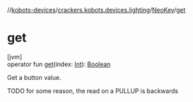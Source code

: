 //[kobots-devices](../../../index.md)/[crackers.kobots.devices.lighting](../index.md)/[NeoKey](index.md)/[get](get.md)

# get

[jvm]\
operator fun [get](get.md)(index: [Int](https://kotlinlang.org/api/latest/jvm/stdlib/kotlin/-int/index.html)): [Boolean](https://kotlinlang.org/api/latest/jvm/stdlib/kotlin/-boolean/index.html)

Get a button value.

TODO for some reason, the read on a PULLUP is backwards
